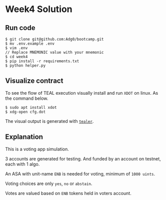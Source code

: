 # Week4 Solution

## Run code

```console
$ git clone git@github.com:Adg0/bootcamp.git
$ mv .env.example .env
$ vim .env
// Replace MNEMONIC value with your mnemonic
$ cd week4
$ pip install -r requirements.txt
$ python helper.py
```

## Visualize contract

To see the flow of TEAL execution visually install and run `XDOT` on linux. As the command below.

```console
$ sudo apt install xdot
$ xdg-open cfg.dot
```

The visual output is generated with [`tealer`](https://github.com/crytic/tealer).

## Explanation

This is a voting app simulation.

3 accounts are generated for testing. And funded by an account on testnet, each with 1 algo.

An ASA with unit-name `ENB` is needed for voting, minimum of `1000 uints`.

Voting choices are only `yes`, `no` or `abstain`.

Votes are valued based on `ENB` tokens held in voters account.
